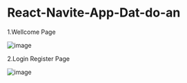 # React-Navite-App-Dat-do-an
1.Wellcome Page

![image](https://github.com/huu77/React-Navite-App-Dat-do-an/assets/97447370/00e25f4d-79c7-4631-a6d9-93028a732b1a)

2.Login Register Page

![image](https://github.com/huu77/React-Navite-App-Dat-do-an/assets/97447370/c28dbf37-1977-47c1-bab4-76c97c78dddf)

